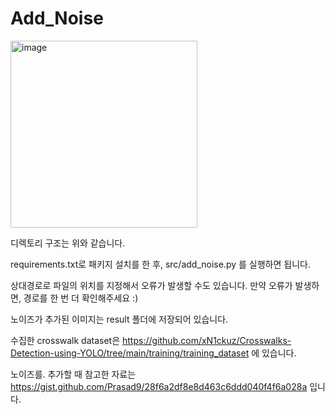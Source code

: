 # Add_Noise

<img width="299" alt="image" src="https://github.com/Recaptcha-Solver/Add_Noise/assets/87455115/b15490bc-0768-42fd-acc2-5bd276746c5e">


디렉토리 구조는 위와 같습니다.

requirements.txt로 패키지 설치를 한 후, src/add_noise.py 를 실행하면 됩니다.

상대경로로 파일의 위치를 지정해서 오류가 발생할 수도 있습니다. 만약 오류가 발생하면, 경로를 한 번 더 확인해주세요 :)

노이즈가 추가된 이미지는 result 폴더에 저장되어 있습니다.

수집한 crosswalk dataset은 https://github.com/xN1ckuz/Crosswalks-Detection-using-YOLO/tree/main/training/training_dataset 에 있습니다.

노이즈를. 추가할 때 참고한 자료는 https://gist.github.com/Prasad9/28f6a2df8e8d463c6ddd040f4f6a028a 입니다.
